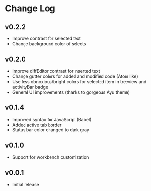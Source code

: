 # Change Log

## v0.2.2
- Improve contrast for selected text
- Change background color of selects

## v0.2.0
- Improve diffEditor contrast for inserted text
- Change gutter colors for added and modified code (Atom like)
- Use less obnoxious/bright colors for selected item in treeview and activityBar badge
- General UI improvements (thanks to gorgeous Ayu theme)

## v0.1.4
- Improved syntax for JavaScript (Babel)
- Added active tab border
- Status bar color changed to dark gray

## v0.1.0
- Support for workbench customization

## v0.0.1
- Initial release
